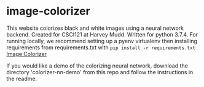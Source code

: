 # image-colorizer
This website colorizes black and white images using a neural network backend. Created for CSCI121 at Harvey Mudd. Written for python 3.7.4. For running locally, we recommend setting up a pyenv virtualenv then installing requirements from requirements.txt with 
```pip install -r requirements.txt```
[Image Colorizer](https://cs121-image-colorizer.herokuapp.com)

If you would like a demo of the colorizing neural network, download the directory 'colorizer-nn-demo' from this repo and follow the instructions in the readme.
